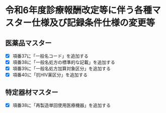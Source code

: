 # 令和6年度診療報酬改定等に伴う各種マスター仕様及び記録条件仕様の変更等

## 医薬品マスター

- [x] 項番37に「一般名コード」を追加する
- [x] 項番38に「一般名処方の標準的な記載」を追加する
- [x] 項番39に「一般名処方加算対象区分」を追加する
- [x] 項番40に「抗HIV薬区分」を追加する

## 特定器材マスター

- [x] 項番38に「再製造単回使用医療機器」を追加する
